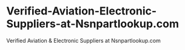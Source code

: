 # Verified-Aviation-Electronic-Suppliers-at-Nsnpartlookup.com
Verified Aviation &amp; Electronic Suppliers at Nsnpartlookup.com
